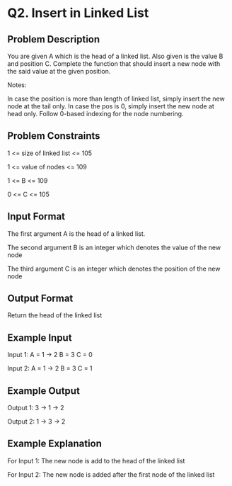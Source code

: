 # Q2. Insert in Linked List
## Problem Description
You are given A which is the head of a linked list. Also given is the value B and position C. Complete the function that should insert a new node with the said value at the given position.

Notes:

In case the position is more than length of linked list, simply insert the new node at the tail only.
In case the pos is 0, simply insert the new node at head only.
Follow 0-based indexing for the node numbering.

## Problem Constraints
1 <= size of linked list <= 105

1 <= value of nodes <= 109

1 <= B <= 109

0 <= C <= 105

## Input Format
The first argument A is the head of a linked list.

The second argument B is an integer which denotes the value of the new node

The third argument C is an integer which denotes the position of the new node

## Output Format
Return the head of the linked list

## Example Input
Input 1:
A = 1 -> 2
B = 3
C = 0

Input 2:
A = 1 -> 2
B = 3
C = 1

## Example Output
Output 1:
3 -> 1 -> 2

Output 2:
1 -> 3 -> 2

## Example Explanation
For Input 1:
The new node is add to the head of the linked list

For Input 2:
The new node is added after the first node of the linked list
